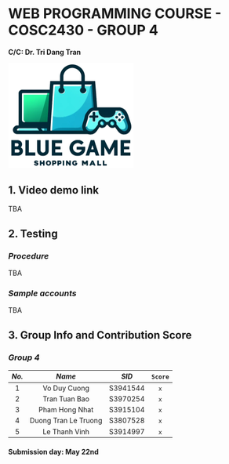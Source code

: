 # **WEB PROGRAMMING COURSE - COSC2430 - GROUP 4**
**C/C: Dr. Tri Dang Tran**

<img src="img/mall_logo.png" alt="Mall Logo" width=256px>

## 1. Video demo link
TBA

## 2. Testing 
### *Procedure*
TBA
### *Sample accounts*
TBA

## 3. Group Info and Contribution Score
### *Group 4*
| *No.*| *Name*                 | *SID*      | `Score`
|:----:|:----------------------:|:----------:|:-----:|
| 1    | Vo Duy Cuong           | S3941544   | `x`
| 2    | Tran Tuan Bao          | S3970254   | `x`
| 3    | Pham Hong Nhat         | S3915104   | `x`
| 4    | Duong Tran Le Truong   | S3807528   | `x`
| 5    | Le Thanh Vinh          | S3914997   | `x`

#### Submission day: May 22nd